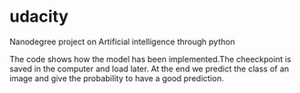 # udacity
Nanodegree project on Artificial intelligence through python

The code shows how the model has been implemented.The cheeckpoint is saved in the computer and load later. At the end we predict the class of an image  and give the probability to have a good prediction.
